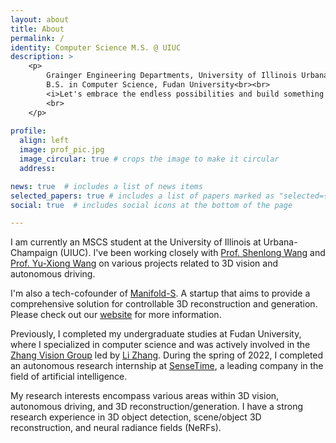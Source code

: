 ```yaml
---
layout: about
title: About
permalink: /
identity: Computer Science M.S. @ UIUC
description: >
    <p> 
        Grainger Engineering Departments, University of Illinois Urbana-Champaign<br>
        B.S. in Computer Science, Fudan University<br><br>
        <i>Let's embrace the endless possibilities and build something different!</i>
        <br>
    </p>
          
profile:
  align: left
  image: prof_pic.jpg
  image_circular: true # crops the image to make it circular
  address: 

news: true  # includes a list of news items
selected_papers: true # includes a list of papers marked as "selected={true}"
social: true  # includes social icons at the bottom of the page

---
```

I am currently an MSCS student at the University of Illinois at Urbana-Champaign (UIUC). I've been working closely with [Prof. Shenlong Wang](https://shenlong.web.illinois.edu/) and [Prof. Yu-Xiong Wang](https://yxw.web.illinois.edu/) on various projects related to 3D vision and autonomous driving.

I'm also a tech-cofounder of [Manifold-S](https://www.manifold-s.com/). A startup that aims to provide a comprehensive solution for controllable 3D reconstruction and generation. Please check out our [website](https://www.manifold-s.com/) for more information.
  
Previously, I completed my undergraduate studies at Fudan University, where I specialized in computer science and was actively involved in the [Zhang Vision Group](https://fudan-zvg.github.io/) led by [Li Zhang](https://www.robots.ox.ac.uk/~lz/). During the spring of 2022, I completed an autonomous research internship at [SenseTime](https://www.sensetime.com/cn), a leading company in the field of artificial intelligence.  

My research interests encompass various areas within 3D vision, autonomous driving, and 3D reconstruction/generation. I have a strong research experience in 3D object detection, scene/object 3D reconstruction, and neural radiance fields (NeRFs). 